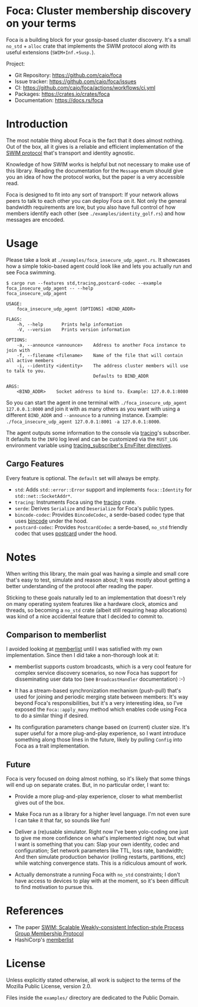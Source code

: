 # Foca: Cluster membership discovery on your terms

Foca is a building block for your gossip-based cluster discovery. It's
a small `no_std` + `alloc` crate that implements the SWIM protocol along
with its useful extensions (`SWIM+Inf.+Susp.`).

Project:

* Git Repository: https://github.com/caio/foca
* Issue tracker: https://github.com/caio/foca/issues
* CI: https://github.com/caio/foca/actions/workflows/ci.yml
* Packages: https://crates.io/crates/foca
* Documentation: https://docs.rs/foca


# Introduction

The most notable thing about Foca is the fact that it does almost
nothing. Out of the box, all it gives is a reliable and efficient
implementation of the [SWIM protocol][1] that's transport and
identity agnostic.

Knowledge of how SWIM works is helpful but not necessary to make use
of this library. Reading the documentation for the `Message` enum
should give you an idea of how the protocol works, but the paper is
a very accessible read.

Foca is designed to fit into any sort of transport: If your network
allows peers to talk to each other you can deploy Foca on it.
Not only the general bandwidth requirements are low, but you also
have full control of how members identify each other (see
`./examples/identity_golf.rs`) and how messages are encoded.


# Usage

Please take a look at `./examples/foca_insecure_udp_agent.rs`. It
showcases how a simple tokio-based agent could look like and lets
you actually run and see Foca swimming.

~~~
$ cargo run --features std,tracing,postcard-codec --example foca_insecure_udp_agent -- --help
foca_insecure_udp_agent 

USAGE:
    foca_insecure_udp_agent [OPTIONS] <BIND_ADDR>

FLAGS:
    -h, --help       Prints help information
    -V, --version    Prints version information

OPTIONS:
    -a, --announce <announce>    Address to another Foca instance to join with
    -f, --filename <filename>    Name of the file that will contain all active members
    -i, --identity <identity>    The address cluster members will use to talk to you.
                                 Defaults to BIND_ADDR

ARGS:
    <BIND_ADDR>    Socket address to bind to. Example: 127.0.0.1:8080
~~~

So you can start the agent in one terminal with
`./foca_insecure_udp_agent 127.0.0.1:8000` and join it with as many others
as you want with using a different `BIND_ADDR` and `--announce` to a
running instance. Example:
`./foca_insecure_udp_agent 127.0.0.1:8001 -a 127.0.0.1:8000`.

The agent outputs some information to the console via [tracing][]'s
subscriber. It defaults to the `INFO` log level and can be customized
via the `RUST_LOG` environment variable using [tracing_subscriber's
EnvFilter directives][dir].


## Cargo Features

Every feature is optional. The `default` set will always be empty.

* `std`: Adds `std::error::Error` support and implements `foca::Identity`
  for `std::net::SocketAddr*`.
* `tracing`: Instruments Foca using the [tracing][] crate.
* `serde`: Derives `Serialize` and `Deserialize` for Foca's public
  types.
* `bincode-codec`: Provides `BincodeCodec`, a serde-based codec type
  that uses [bincode][] under the hood.
* `postcard-codec`: Provides `PostcardCodec` a serde-based, `no_std`
  friendly codec that uses [postcard][] under the hood.


# Notes

When writing this library, the main goal was having a simple and small
core that's easy to test, simulate and reason about; It was mostly
about getting a better understanding of the protocol after reading
the paper.

Sticking to these goals naturally led to an implementation that doesn't
rely on many operating system features like a hardware clock, atomics
and threads, so becoming a `no_std` crate (albeit still requiring heap
allocations) was kind of a nice accidental feature that I decided to
commit to.


## Comparison to memberlist

I avoided looking at [memberlist][2] until I was satisfied with my
own implementation. Since then I did take a non-thorough look at it:

* memberlist supports custom broadcasts, which is a very cool feature
  for complex service discovery scenarios, so now Foca has support
  for disseminating user data too (see `BroadcastHandler`
  documentation) :-)

* It has a stream-based synchronization mechanism (push-pull) that's
  used for joining and periodic merging state between members: It's
  way beyond Foca's responsibilities, but it's a very interesting idea,
  so I've exposed the `Foca::apply_many` method which enables code
  using Foca to do a similar thing if desired.

* Its configuration parameters change based on (current) cluster
  size. It's super useful for a more plug-and-play experience, so
  I want introduce something along those lines in the future, likely
  by pulling `Config` into Foca as a trait implementation.


## Future

Foca is very focused on doing almost nothing, so it's likely that
some things will end up on separate crates. But, in no particular
order, I want to:

* Provide a more plug-and-play experience, closer to what memberlist
  gives out of the box.

* Make Foca run as a library for a higher level language. I'm not
  even sure I can take it that far, so sounds like fun!

* Deliver a (re)usable simulator. Right now I've been yolo-coding
  one just to give me more confidence on what's implemented right
  now, but what I want is something that you can: Slap your own
  identity, codec and configuration; Set network parameters like
  TTL, loss rate, bandwidth; And then simulate production behavior
  (rolling restarts, partitions, etc) while watching convergence
  stats. This is a ridiculous amount of work.

* Actually demonstrate a running Foca with `no_std` constraints; I
  don't have access to devices to play with at the moment, so
  it's been difficult to find motivation to pursue this.


# References

* The paper [SWIM: Scalable Weakly-consistent Infection-style Process Group Membership
Protocol][1]
* HashiCorp's [memberlist][2]

[1]: https://www.cs.cornell.edu/projects/Quicksilver/public_pdfs/SWIM.pdf
[2]: https://github.com/hashicorp/memberlist
[bincode]: https://github.com/bincode-org/bincode
[postcard]: https://github.com/jamesmunns/postcard
[tracing]: https://tracing.rs/
[dir]: https://tracing.rs/tracing_subscriber/struct.envfilter#directives

# License

Unless explicitly stated otherwise, all work is subject to the terms
of the Mozilla Public License, version 2.0.

Files inside the `examples/` directory are dedicated to the Public
Domain.
